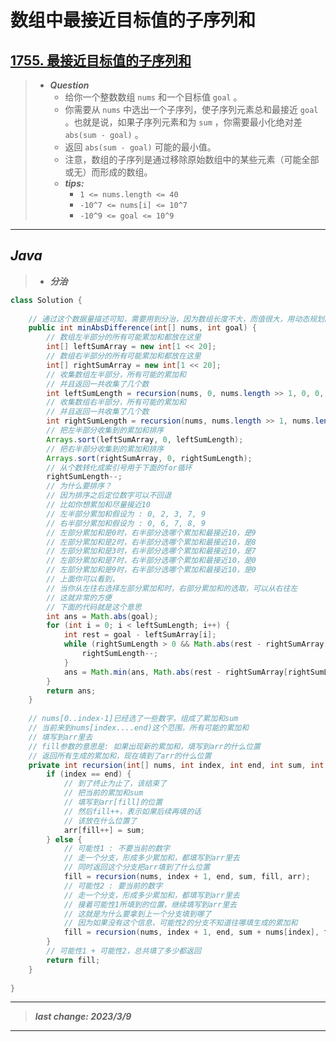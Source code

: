 # 数组中最接近目标值的子序列和

## [1755. 最接近目标值的子序列和](https://leetcode.cn/problems/closest-subsequence-sum/)

> - ***Question***
>   - 给你一个整数数组 `nums` 和一个目标值 `goal` 。
>   - 你需要从 `nums` 中选出一个子序列，使子序列元素总和最接近 `goal` 。也就是说，如果子序列元素和为 `sum` ，你需要最小化绝对差 `abs(sum - goal)` 。
>   - 返回 `abs(sum - goal)` 可能的最小值。
>   - 注意，数组的子序列是通过移除原始数组中的某些元素（可能全部或无）而形成的数组。
>   - ***tips:***
>     - `1 <= nums.length <= 40`
>     - `-10^7 <= nums[i] <= 10^7`
>     - `-10^9 <= goal <= 10^9`

---

## *Java*

> - ***分治***

```java
class Solution {
    
    // 通过这个数据量描述可知，需要用到分治，因为数组长度不大，而值很大，用动态规划的话，表会爆
    public int minAbsDifference(int[] nums, int goal) {
        // 数组左半部分的所有可能累加和都放在这里
        int[] leftSumArray = new int[1 << 20];
        // 数组右半部分的所有可能累加和都放在这里
        int[] rightSumArray = new int[1 << 20];
        // 收集数组左半部分，所有可能的累加和
        // 并且返回一共收集了几个数
        int leftSumLength = recursion(nums, 0, nums.length >> 1, 0, 0, leftSumArray);
        // 收集数组右半部分，所有可能的累加和
        // 并且返回一共收集了几个数
        int rightSumLength = recursion(nums, nums.length >> 1, nums.length, 0, 0, rightSumArray);
        // 把左半部分收集到的累加和排序
        Arrays.sort(leftSumArray, 0, leftSumLength);
        // 把右半部分收集到的累加和排序
        Arrays.sort(rightSumArray, 0, rightSumLength);
        // 从个数转化成索引号用于下面的for循环
        rightSumLength--;
        // 为什么要排序？
        // 因为排序之后定位数字可以不回退
        // 比如你想累加和尽量接近10
        // 左半部分累加和假设为 : 0, 2, 3, 7, 9
        // 右半部分累加和假设为 : 0, 6, 7, 8, 9
        // 左部分累加和是0时，右半部分选哪个累加和最接近10，是9
        // 左部分累加和是2时，右半部分选哪个累加和最接近10，是8
        // 左部分累加和是3时，右半部分选哪个累加和最接近10，是7
        // 左部分累加和是7时，右半部分选哪个累加和最接近10，是0
        // 左部分累加和是9时，右半部分选哪个累加和最接近10，是0
        // 上面你可以看到，
        // 当你从左往右选择左部分累加和时，右部分累加和的选取，可以从右往左
        // 这就非常的方便
        // 下面的代码就是这个意思
        int ans = Math.abs(goal);
        for (int i = 0; i < leftSumLength; i++) {
            int rest = goal - leftSumArray[i];
            while (rightSumLength > 0 && Math.abs(rest - rightSumArray[rightSumLength - 1]) <= Math.abs(rest - rightSumArray[rightSumLength])) {
                rightSumLength--;
            }
            ans = Math.min(ans, Math.abs(rest - rightSumArray[rightSumLength]));
        }
        return ans;
    }
    
    // nums[0..index-1]已经选了一些数字，组成了累加和sum
    // 当前来到nums[index....end)这个范围，所有可能的累加和
    // 填写到arr里去
    // fill参数的意思是: 如果出现新的累加和，填写到arr的什么位置
    // 返回所有生成的累加和，现在填到了arr的什么位置
    private int recursion(int[] nums, int index, int end, int sum, int fill, int[] arr) {
        if (index == end) {
            // 到了终止为止了，该结束了
            // 把当前的累加和sum
            // 填写到arr[fill]的位置
            // 然后fill++，表示如果后续再填的话
            // 该放在什么位置了
            arr[fill++] = sum;
        } else {
            // 可能性1 : 不要当前的数字
            // 走一个分支，形成多少累加和，都填写到arr里去
            // 同时返回这个分支把arr填到了什么位置
            fill = recursion(nums, index + 1, end, sum, fill, arr);
            // 可能性2 : 要当前的数字
            // 走一个分支，形成多少累加和，都填写到arr里去
            // 接着可能性1所填到的位置，继续填写到arr里去
            // 这就是为什么要拿到上一个分支填到哪了
            // 因为如果没有这个信息，可能性2的分支不知道往哪填生成的累加和
            fill = recursion(nums, index + 1, end, sum + nums[index], fill, arr);
        }
        // 可能性1 + 可能性2，总共填了多少都返回
        return fill;
    }
    
}
```

---

> ***last change: 2023/3/9***

---
